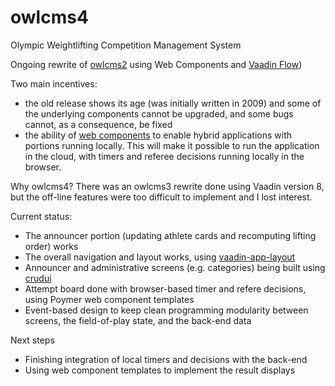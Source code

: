 # owlcms4
Olympic Weightlifting Competition Management System 

Ongoing rewrite of [owlcms2](https://owlcms2.sf.net) using Web Components and [Vaadin Flow](https://vaadin.com/flow))

Two main incentives:
- the old release shows its age (was initially written in 2009) and some of the underlying components cannot be upgraded, and some bugs cannot, as a consequence, be fixed
- the ability of [web components](https://www.webcomponents.org/introduction) to enable hybrid applications with portions running locally. This will make it possible to run the application in the cloud, with timers and referee decisions running locally in the browser.

Why owlcms4?  There was an owlcms3 rewrite done using Vaadin version 8, but the off-line features were too difficult to implement
and I lost interest.

Current status:
- The announcer portion (updating athlete cards and recomputing lifting order) works
- The overall navigation and layout works, using [vaadin-app-layout](https://github.com/appreciated/vaadin-app-layout)
- Announcer and administrative screens (e.g. categories) being built using [crudui](https://github.com/alejandro-du/crudui)
- Attempt board done with browser-based timer and refere decisions, using Poymer web component templates
- Event-based design to keep clean programming modularity between screens, the field-of-play state, and the back-end data

Next steps
- Finishing integration of local timers and decisions with the back-end
- Using web component templates to implement the result displays
